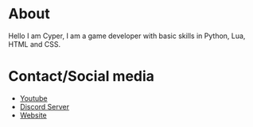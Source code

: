 <head>
  <style>
  @import url('https://fonts.googleapis.com/css2?family=Handjet:wght@300&family=Silkscreen&display=swap');
    h1: font-family: 'Handjet', cursive;
</style>
</head>


<body>



<div id="About">
  <h1>About</h1>
  <p>Hello I am Cyper, I am a game developer with basic skills in Python, Lua, HTML and CSS.</p>
</div>

<div id="Socials">
  <h1>Contact/Social media</h1>
  <ul>
    <li> <a href="https://www.youtube.com/channel/UC7FY3mTXxlacTv-S6-p4gEw">Youtube</a> </li>
    <li> <a href="https://discord.gg/d473egqdFE">Discord Server</a> </li>
    <li> <a href="">Website</a> </li>
  </ul>
</div>

  
</body>
